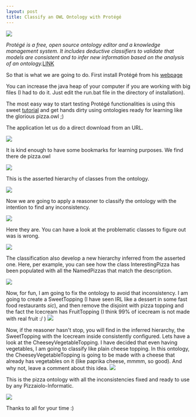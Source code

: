 ```yaml
---
layout: post
title: Classify an OWL Ontology with Protégé
---
```


![](http://protege.stanford.edu/download/protege/4.3/installanywhere/Web_Installers/InstData/com/zerog/ia/installer/images/Splash.gif)


_Protégé is a free, open source ontology editor and a knowledge management system. It includes deductive classifiers to validate that models are consistent and to infer new information based on the analysis of an ontology._[LINK](https://en.wikipedia.org/wiki/Prot%C3%A9g%C3%A9_(software))

So that is what we are going to do.
First install Protégé from his [webpage](http://protege.stanford.edu/products.php#desktop-protege)

You can increase the java heap of your computer if you are working with big files (I had to do it. Just edit the run.bat file in the directory of installation).

The most easy way to start testing Protégé functionalities is using this sweet [tutorial](https://www.google.es/url?sa=t&rct=j&q=&esrc=s&source=web&cd=2&cad=rja&uact=8&ved=0ahUKEwjL7eflmITTAhWEC8AKHWoxAuYQFgggMAE&url=http%3A%2F%2Fcwi.unik.no%2Fimages%2Fe%2Fef%2FUNIK4710-Protege_Presentation.pdf&usg=AFQjCNGbl0XP-F54jT5iPjOj1fv0tierYw&sig2=E0ms42nvsxQ29DtW1NPddA)
and get hands dirty using ontologies ready for learning like the glorious pizza.owl ;)

The application let us do a direct download from an URL.

![](http://i.imgur.com/RwpqEoX.png)

It is kind enough to have some bookmarks for learning purposes. We find there de pizza.owl

![](http://i.imgur.com/A4NBAB2.png)

This is the asserted hierarchy of classes from the ontology.

![](http://i.imgur.com/eML8vI8.png)

Now we are going to apply a reasoner to classify the ontology with the intention to find any inconsistency.

![](http://i.imgur.com/LenubMW.png)

Here they are. You can have a look at the problematic classes to figure out was is wrong.

![](http://i.imgur.com/uYheZ0d.png)

The classification also develop a new hierarchy inferred from the asserted one.
Here, per example, you can see how the class InterestingPizza has been populated with all the NamedPizzas that match the description.

![](http://i.imgur.com/LMsCJrK.png)

Now, for fun, I am going to fix the ontology to avoid that inconsistency.
I am going to create a SweetTopping (I have seen IRL like a dessert in some fast food restaurants *sic*), and then remove the disjoint with pizza topping and the fact the Icecream has FruitTopping (I think 99% of icecream is not made with real fruit :/ )
![](http://i.imgur.com/p8NtzIs.png)

Now, if the reasoner hasn't stop, you will find in the inferred hierarchy, the SweetTopping with the Icecream inside consistently configured.
Lets have a look at the CheeseyVegetableTopping.
I have decided that even having vegetables, I am going to classify like plain cheese topping. In this ontology, the CheeseyVegetableTopping is going to be made with a cheese that already has vegetables on it (like paprika cheese, mmmm, so good). And why not, leave a comment about this idea.
![](http://i.imgur.com/4frYlP8.png)

This is the pizza ontology with all the inconsistencies fixed and ready to use by any Pizzaiolo-Informatic.

![](http://i.imgur.com/8J1tbcN.png)

Thanks to all for your time :)
